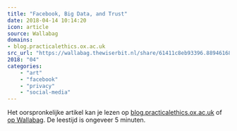 ```yaml
---
title: "Facebook, Big Data, and Trust"
date: 2018-04-14 10:14:20
icon: article
source: Wallabag
domains:
- blog.practicalethics.ox.ac.uk
src_url: "https://wallabag.thewiserbit.nl/share/61411c8eb93396.88946168"
2018: "04"
categories:
    - "art"
    - "facebook"
    - "privacy"
    - "social-media"
---
```

Het oorspronkelijke artikel kan je lezen op [blog.practicalethics.ox.ac.uk](http://blog.practicalethics.ox.ac.uk/2018/04/facebook-big-data-and-the-trust-of-the-public/) of [op Wallabag](https://wallabag.thewiserbit.nl/share/61411c8eb93396.88946168). De leestijd is ongeveer 5 minuten.
